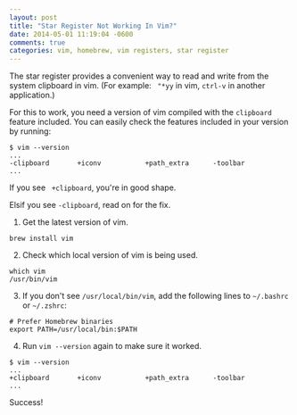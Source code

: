 ```yaml
---
layout: post
title: "Star Register Not Working In Vim?"
date: 2014-05-01 11:19:04 -0600
comments: true
categories: vim, homebrew, vim registers, star register
---
```


The star register provides a convenient way to read and write from the system clipboard in vim.  (For example: ``` "*yy``` in vim, ```ctrl-v``` in another application.)

For this to work, you need a version of vim
compiled with the ```clipboard``` feature included.  You can easily check
the features included in your version by running:

```
$ vim --version
...
-clipboard       +iconv           +path_extra      -toolbar
...
```

If you see ``` +clipboard```, you're in good shape.

Elsif you see ```-clipboard```, read on for the fix.

1) Get the latest version of vim.
```
brew install vim
```

2) Check which local version of vim is being used.
```
which vim
/usr/bin/vim
```

3) If you don't see ```/usr/local/bin/vim```,
add the following lines to ```~/.bashrc``` or ```~/.zshrc```:

```
# Prefer Homebrew binaries
export PATH=/usr/local/bin:$PATH
```

4) Run ```vim --version``` again to make sure it worked.  
```
$ vim --version 
...
+clipboard       +iconv           +path_extra      -toolbar
...
```

Success!


